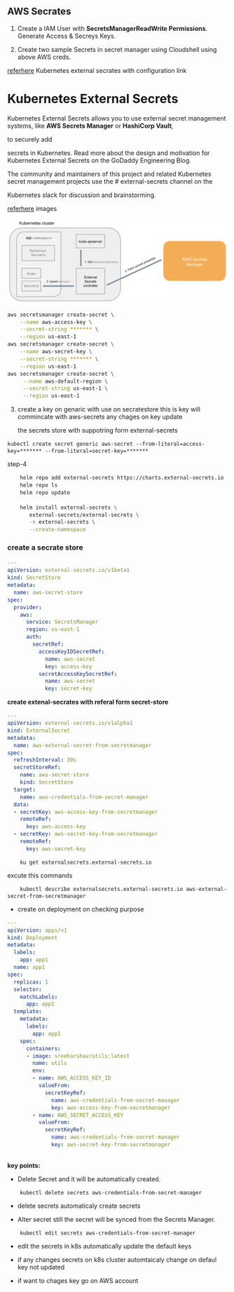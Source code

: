 ## AWS Secrates 

1.	Create a IAM User with **SecretsManagerReadWrite Permissions**. Generate Access & Secreys Keys.

2.	Create two sample Secrets in secret manager using Cloudshell using above AWS creds.

[referhere](https://github.com/external-secrets/kubernetes-external-secrets) Kubernetes external secrates with configuration link

# Kubernetes External Secrets

Kubernetes External Secrets allows you to use external secret management systems, like **AWS Secrets Manager** or **HashiCorp Vault**, 

to securely add 

secrets in Kubernetes. Read more about the design and motivation for Kubernetes External Secrets on the GoDaddy Engineering Blog.

The community and maintainers of this project and related Kubernetes secret management projects use the # external-secrets channel on the

 Kubernetes slack for discussion and brainstorming.

[referhere](https://github.com/external-secrets/kubernetes-external-secrets/raw/master/architecture.png) images

![images](https://github.com/external-secrets/kubernetes-external-secrets/raw/master/architecture.png)

```sh
aws secretsmanager create-secret \
 	--name aws-access-key \
 	--secret-string ******* \
 	--region us-east-1
aws secretsmanager create-secret \
 	--name aws-secret-key \
 	--secret-string ******* \
 	--region us-east-1
aws secretsmanager create-secret \
	 --name aws-default-region \
	 --secret-string us-east-1 \
	 --region us-east-1
```

3.	create a key on genaric with use on secratestore this is key will commincate with aws-secrets any chages on key update 
    
	 the secrets store with suppotring form external-secrets 

```
kubectl create secret generic aws-secret --from-literal=access-key=******* --from-literal=secret-key=*******
```
step-4

```sh
	helm repo add external-secrets https://charts.external-secrets.io
	helm repo ls
	helm repo update

	helm install external-secrets \
	   external-secrets/external-secrets \
	   -n external-secrets \
	   --create-namespace 

```

### create a secrate store 
```yaml
---
apiVersion: external-secrets.io/v1beta1
kind: SecretStore
metadata:
  name: aws-secret-store
spec:
  provider:
    aws:
      service: SecretsManager
      region: us-east-1
      auth:
        secretRef:
          accessKeyIDSecretRef:
            name: aws-secret
            key: access-key  
          secretAccessKeySecretRef:
            name: aws-secret
            key: secret-key
```
**create extenal-secrates with referal form secret-store**

```yaml
---
apiVersion: external-secrets.io/v1alpha1
kind: ExternalSecret
metadata:
  name: aws-external-secret-from-secretmanager
spec:
  refreshInterval: 30s
  secretStoreRef:
    name: aws-secret-store
    kind: SecretStore
  target:
    name: aws-credentials-from-secret-manager
  data:
  - secretKey: aws-access-key-from-secretmanager
    remoteRef:
      key: aws-access-key
  - secretKey: aws-secret-key-from-secretmanager
    remoteRef:
      key: aws-secret-key
```
```
	ku get externalsecrets.external-secrets.io
```

excute this commands
```
	kubectl describe externalsecrets.external-secrets.io aws-external-secret-from-secretmanager

```
* create on deployment on checking purpose 
  
```yaml
---
apiVersion: apps/v1
kind: Deployment
metadata:
  labels:
    app: app1
  name: app1
spec:
  replicas: 1
  selector:
    matchLabels:
      app: app1
  template:
    metadata:
      labels:
        app: app1
    spec:
      containers:
      - image: sreeharshav/utils:latest
        name: utils
        env:
        - name: AWS_ACCESS_KEY_ID
          valueFrom:
            secretKeyRef:
              name: aws-credentials-from-secret-manager
              key: aws-access-key-from-secretmanager
        - name: AWS_SECRET_ACCESS_KEY
          valueFrom:
            secretKeyRef:
              name: aws-credentials-from-secret-manager
              key: aws-secret-key-from-secretmanager
        
```

**key points:**

* Delete Secret and it will be automatically created.
```
	kubectl delete secrets aws-credentials-from-secret-manager
```
* delete secrets automaticaly create secrets 

* Alter secret still the secret will be synced from the Secrets Manager.
```
	kubectl edit secrets aws-credentials-from-secret-manager
```
* edit the secrets in k8s automatically update the default keys

* if any changes secrets on k8s cluster automtaicaly change on defaul key not updated 
* if want to chages key go on AWS account 